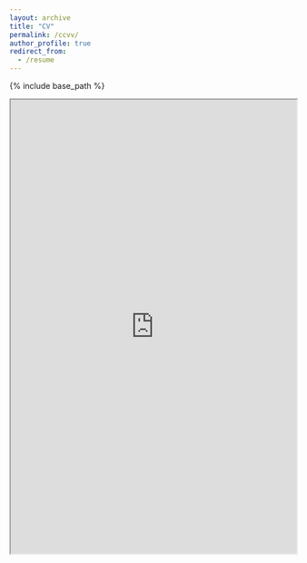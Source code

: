 ```yaml
---
layout: archive
title: "CV"
permalink: /ccvv/
author_profile: true
redirect_from:
  - /resume
---
```


{% include base_path %}


<iframe src="https://nikitalukhanin.github.io/files/resume.pdf" width="100%" height="800rem">
This browser does not support PDFs. Please download the PDF to view it: <a href="/pdf/brain_in_a_vat.pdf">Download PDF</a>
</iframe>
